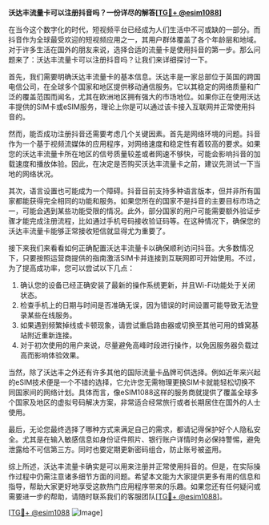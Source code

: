 **沃达丰流量卡可以注册抖音吗？一份详尽的解答[[TG💪+ @esim1088](https://t.me/s/esim1088)]**

在当今这个数字化的时代，短视频平台已经成为人们生活中不可或缺的一部分。而抖音作为全球最受欢迎的短视频应用之一，其用户群体覆盖了各个年龄层和地域。对于许多生活在国外的朋友来说，选择合适的流量卡是使用抖音的第一步。那么问题来了：沃达丰流量卡可以注册抖音吗？让我们来详细探讨一下。

首先，我们需要明确沃达丰流量卡的基本信息。沃达丰是一家总部位于英国的跨国电信公司，在全球多个国家和地区提供移动通信服务。它以其稳定的网络质量和广泛的覆盖范围而闻名，尤其在欧洲地区拥有强大的市场地位。如果你正在使用沃达丰提供的SIM卡或eSIM服务，理论上你是可以通过该卡接入互联网并正常使用抖音的。

然而，能否成功注册抖音还需要考虑几个关键因素。首先是网络环境的问题。抖音作为一个基于视频流媒体的应用程序，对网络速度和稳定性有着较高的要求。如果您的沃达丰流量卡所在地区的信号质量较差或者网速不够快，可能会影响抖音的加载速度和播放体验。因此，在决定是否购买沃达丰流量卡之前，建议先测试一下当地的网络状况。

其次，语言设置也可能成为一个障碍。抖音目前支持多种语言版本，但并非所有国家都能获得完全相同的功能和服务。如果您所在的国家不是抖音的主要目标市场之一，可能会遇到某些功能受限的情况。此外，部分国家的用户可能需要额外验证步骤才能完成注册流程，比如通过手机号码接收验证码等。在这种情况下，确保您的沃达丰流量卡能够正常接收短信就显得尤为重要了。

接下来我们来看看如何正确配置沃达丰流量卡以确保顺利访问抖音。大多数情况下，只要按照运营商提供的指南激活SIM卡并连接到互联网即可开始使用。不过，为了提高成功率，您可以尝试以下几点：

1. 确认您的设备已经正确安装了最新的操作系统更新，并且Wi-Fi功能处于关闭状态。
2. 检查手机上的日期与时间是否准确无误，因为错误的时间设置可能导致无法登录某些在线服务。
3. 如果遇到频繁掉线或卡顿现象，请尝试重启路由器或切换至其他可用的蜂窝基站附近重新连接。
4. 对于初次使用的用户来说，尽量避免高峰时段进行操作，以免因服务器负载过高而影响体验效果。

当然，除了沃达丰之外还有许多其他的国际流量卡品牌可供选择。例如近年来兴起的eSIM技术便是一个不错的选择，它允许您无需物理更换SIM卡就能轻松切换不同国家间的网络计划。具体而言，像eSIM1088这样的服务商就提供了覆盖全球多个国家及地区的虚拟号码解决方案，非常适合经常旅行或者长期居住在国外的人士使用。

最后，无论您最终选择了哪种方式来满足自己的需求，都请记得保护好个人隐私安全。尤其是在输入敏感信息如身份证件照片、银行账户详情时务必保持警惕，避免泄露给不可信第三方。同时也要定期更新密码组合，防止账号被盗用。

综上所述，沃达丰流量卡确实是可以用来注册并正常使用抖音的。但是，在实际操作过程中仍需注意诸多细节方面的问题。希望本文能为大家提供更多有用的信息和指导，帮助大家更好地享受这款热门应用程序带来的乐趣。如果您还有任何疑问或需要进一步的帮助，请随时联系我们的客服团队[[TG💪+ @esim1088](https://t.me/s/esim1088)]。

[[TG💪+ @esim1088](https://t.me/s/esim1088) ![Image](https://i.postimg.cc/4NQfJmqS/Snipaste-2025-05-13-00-14-12.png)]